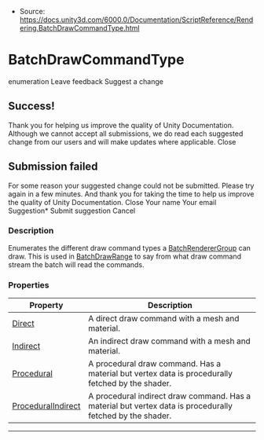 * Source: https://docs.unity3d.com/6000.0/Documentation/ScriptReference/Rendering.BatchDrawCommandType.html

# BatchDrawCommandType
enumeration
Leave feedback
Suggest a change
## Success!
Thank you for helping us improve the quality of Unity Documentation. Although we cannot accept all submissions, we do read each suggested change from our users and will make updates where applicable.
Close
## Submission failed
For some reason your suggested change could not be submitted. Please <a>try again</a> in a few minutes. And thank you for taking the time to help us improve the quality of Unity Documentation.
Close
Your name Your email Suggestion* Submit suggestion
Cancel
### Description
Enumerates the different draw command types a [BatchRendererGroup](https://docs.unity3d.com/6000.0/Documentation/ScriptReference/Rendering.BatchRendererGroup.html) can draw.
This is used in [BatchDrawRange](https://docs.unity3d.com/6000.0/Documentation/ScriptReference/Rendering.BatchDrawRange.html) to say from what draw command stream the batch will read the commands.
### Properties
Property | Description  
---|---  
[Direct](https://docs.unity3d.com/6000.0/Documentation/ScriptReference/Rendering.BatchDrawCommandType.Direct.html) | A direct draw command with a mesh and material.  
[Indirect](https://docs.unity3d.com/6000.0/Documentation/ScriptReference/Rendering.BatchDrawCommandType.Indirect.html) | An indirect draw command with a mesh and material.  
[Procedural](https://docs.unity3d.com/6000.0/Documentation/ScriptReference/Rendering.BatchDrawCommandType.Procedural.html) | A procedural draw command. Has a material but vertex data is procedurally fetched by the shader.  
[ProceduralIndirect](https://docs.unity3d.com/6000.0/Documentation/ScriptReference/Rendering.BatchDrawCommandType.ProceduralIndirect.html) | A procedural indirect draw command. Has a material but vertex data is procedurally fetched by the shader.  
* * *
